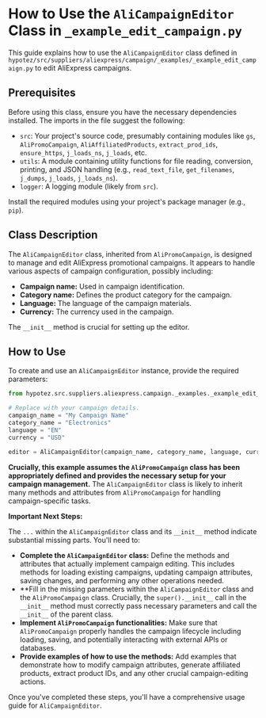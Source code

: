 # How to Use the `AliCampaignEditor` Class in `_example_edit_campaign.py`

This guide explains how to use the `AliCampaignEditor` class defined in `hypotez/src/suppliers/aliexpress/campaign/_examples/_example_edit_campaign.py` to edit AliExpress campaigns.

## Prerequisites

Before using this class, ensure you have the necessary dependencies installed.  The imports in the file suggest the following:

* `src`: Your project's source code, presumably containing modules like `gs`, `AliPromoCampaign`, `AliAffiliatedProducts`, `extract_prod_ids`, `ensure_https`, `j_loads_ns`, `j_loads`, etc.
* `utils`: A module containing utility functions for file reading, conversion, printing, and JSON handling (e.g., `read_text_file`, `get_filenames`, `j_dumps`, `j_loads`, `j_loads_ns`).
* `logger`: A logging module (likely from `src`).

Install the required modules using your project's package manager (e.g., `pip`).


## Class Description

The `AliCampaignEditor` class, inherited from `AliPromoCampaign`, is designed to manage and edit AliExpress promotional campaigns.  It appears to handle various aspects of campaign configuration, possibly including:

* **Campaign name:**  Used in campaign identification.
* **Category name:** Defines the product category for the campaign.
* **Language:** The language of the campaign materials.
* **Currency:** The currency used in the campaign.

The `__init__` method is crucial for setting up the editor.

## How to Use

To create and use an `AliCampaignEditor` instance, provide the required parameters:

```python
from hypotez.src.suppliers.aliexpress.campaign._examples._example_edit_campaign import AliCampaignEditor

# Replace with your campaign details.
campaign_name = "My Campaign Name"
category_name = "Electronics"
language = "EN"
currency = "USD"

editor = AliCampaignEditor(campaign_name, category_name, language, currency)
```

**Crucially, this example assumes the `AliPromoCampaign` class has been appropriately defined and provides the necessary setup for your campaign management.**  The `AliCampaignEditor` class is likely to inherit many methods and attributes from `AliPromoCampaign` for handling campaign-specific tasks.

**Important Next Steps:**

The `...` within the `AliCampaignEditor` class and its `__init__` method indicate substantial missing parts. You'll need to:

* **Complete the `AliCampaignEditor` class:** Define the methods and attributes that actually implement campaign editing.  This includes methods for loading existing campaigns, updating campaign attributes, saving changes, and performing any other operations needed.
* **Fill in the missing parameters within the `AliCampaignEditor` class and the `AliPromoCampaign` class.  Crucially, the `super().__init__` call in the `__init__` method must correctly pass necessary parameters and call the `__init__` of the parent class.
* **Implement `AliPromoCampaign` functionalities:** Make sure that `AliPromoCampaign` properly handles the campaign lifecycle including loading, saving, and potentially interacting with external APIs or databases.
* **Provide examples of how to use the methods:**  Add examples that demonstrate how to modify campaign attributes, generate affiliated products, extract product IDs, and any other crucial campaign-editing actions.

Once you've completed these steps, you'll have a comprehensive usage guide for `AliCampaignEditor`.